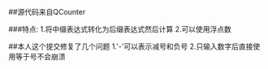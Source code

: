##源代码来自QCounter

###特点:
1.将中缀表达式转化为后缀表达式然后计算
2.可以使用浮点数

##本人这个提交修复了几个问题
1.'-'可以表示减号和负号
2.只输入数字后直接使用等于号不会崩溃
